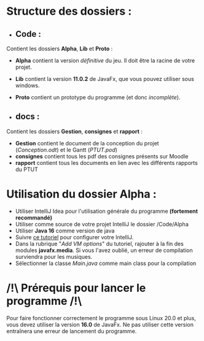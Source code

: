 # Structure des dossiers :
* ## Code : 
Contient les dossiers **Alpha**, **Lib** et **Proto** : 
* **Alpha** contient la version _définitive_ du jeu. Il doit être la racine de votre projet.
* **Lib** contient la version **11.0.2** de JavaFx, que vous pouvez utiliser sous windows.
* **Proto** contient un prototype du programme (et donc _incomplète_).

* ## docs : 
Contient les dossiers **Gestion**, **consignes** et **rapport** :
* **Gestion** contient le document de la conception du projet (*Conception.odt*) et le
Gantt (*PTUT.pod*)
* **consignes** contient tous les pdf des consignes présents sur Moodle
* **rapport** contient tous les documents en lien avec les différents rapports du PTUT



# Utilisation du dossier Alpha :
* Utiliser IntelliJ Idea pour l'utilisation générale du programme __(fortement recommandé)__
* Utiliser comme source de votre projet IntelliJ le dossier /Code/Alpha
* Utiliser **Java 16** comme version de java
* Suivre [ce tutoriel](https://www.jetbrains.com/help/idea/javafx.html) pour configurer votre IntelliJ.
* Dans la rubrique "*Add VM options*" du tutoriel, rajouter à la fin des modules **javafx.media**. Si vous l'avez oublié, un erreur de compilation surviendra pour les musiques.
* Sélectionner la classe *Main.java* comme main class pour la compilation


# /!\ Prérequis pour lancer le programme /!\
Pour faire fonctionner correctement le programme sous Linux 20.0 et plus, vous devez
utiliser la version __**16.0**__ de JavaFx. Ne pas utiliser cette version entraînera une erreur de lancement du programme.




